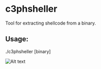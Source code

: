 # c3phsheller
Tool for extracting shellcode from a binary.
## Usage: 
./c3phsheller [binary]

![Alt text](http://bayanbox.ir/view/4372033592212994344/1.jpg "C3ph Sheller")



